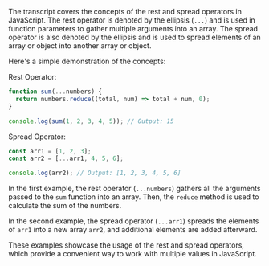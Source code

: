 The transcript covers the concepts of the rest and spread operators in JavaScript. The rest operator is denoted by the ellipsis (`...`) and is used in function parameters to gather multiple arguments into an array. The spread operator is also denoted by the ellipsis and is used to spread elements of an array or object into another array or object.

Here's a simple demonstration of the concepts:

Rest Operator:
```javascript
function sum(...numbers) {
  return numbers.reduce((total, num) => total + num, 0);
}

console.log(sum(1, 2, 3, 4, 5)); // Output: 15
```

Spread Operator:
```javascript
const arr1 = [1, 2, 3];
const arr2 = [...arr1, 4, 5, 6];

console.log(arr2); // Output: [1, 2, 3, 4, 5, 6]
```

In the first example, the rest operator (`...numbers`) gathers all the arguments passed to the `sum` function into an array. Then, the `reduce` method is used to calculate the sum of the numbers.

In the second example, the spread operator (`...arr1`) spreads the elements of `arr1` into a new array `arr2`, and additional elements are added afterward.

These examples showcase the usage of the rest and spread operators, which provide a convenient way to work with multiple values in JavaScript.